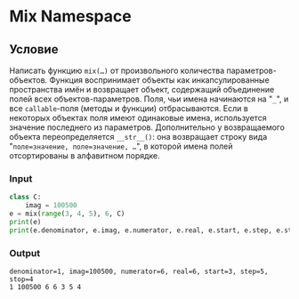 # Mix Namespace

## Условие

Написать функцию `mix(…)` от произвольного количества параметров-объектов. Функция воспринимает объекты как инкапсулированные пространства имён и возвращает объект, содержащий объединение полей всех объектов-параметров. Поля, чьи имена начинаются на "`_`", и все `callable`-поля (методы и функции) отбрасываются. Если в некоторых объектах поля имеют одинаковые имена, используется значение последнего из параметров. Дополнительно у возвращаемого объекта переопределяется `__str__()`: она возвращает строку вида "`поле=значение, поле=значение, …`", в которой имена полей отсортированы в алфавитном порядке.

### Input

```python
class C:
    imag = 100500
e = mix(range(3, 4, 5), 6, C)
print(e)
print(e.denominator, e.imag, e.numerator, e.real, e.start, e.step, e.stop)
```

### Output

```
denominator=1, imag=100500, numerator=6, real=6, start=3, step=5, stop=4
1 100500 6 6 3 5 4
```
